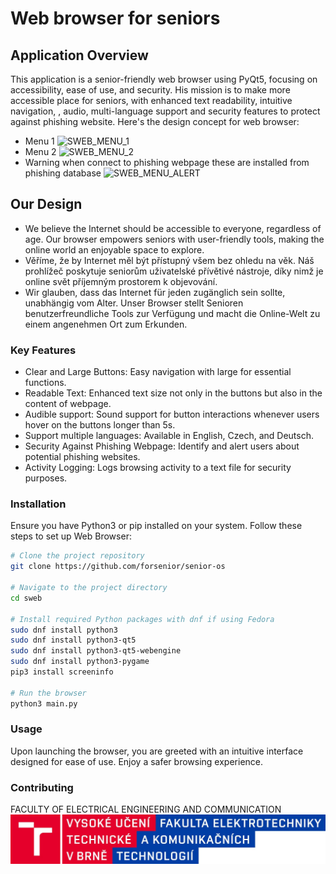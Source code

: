 # Web browser for seniors

## Application Overview
This application is a senior-friendly web browser using PyQt5, focusing on accessibility, ease of use, and security. His mission is to make more  accessible place for seniors, with enhanced text readability, intuitive navigation, , audio, multi-language support and security features to protect against phishing website.
Here's the design concept for web browser:
- Menu 1
![SWEB_MENU_1](https://github.com/forsenior/senior-os/blob/main/sweb/screens/SWEB_MENU_1.png)
- Menu 2
![SWEB_MENU_2](https://github.com/forsenior/senior-os/blob/main/sweb/screens/SWEB_MENU_2.png)
- Warning when connect to phishing webpage these are installed from phishing database
![SWEB_MENU_ALERT](https://github.com/forsenior/senior-os/blob/main/sweb/screens/SWEB_MENU_ALERT.png)

## Our Design
- We believe the Internet should be accessible to everyone, regardless of age. Our browser empowers seniors with user-friendly tools, making the online world an enjoyable space to explore.
- Věříme, že by Internet měl být přístupný všem bez ohledu na věk. Náš prohlížeč poskytuje seniorům uživatelské přívětivé nástroje, díky nimž je online svět příjemným prostorem k objevování.
- Wir glauben, dass das Internet für jeden zugänglich sein sollte, unabhängig vom Alter. Unser Browser stellt Senioren benutzerfreundliche Tools zur Verfügung und macht die Online-Welt zu einem angenehmen Ort zum Erkunden.

### Key Features
- Clear and Large Buttons: Easy navigation with large for essential functions.
- Readable Text: Enhanced text size not only in the buttons but also in the content of webpage.
- Audible support: Sound support for button interactions whenever users hover on the buttons longer than 5s.
- Support multiple languages: Available in English, Czech, and Deutsch.
- Security Against Phishing Webpage: Identify and alert users about potential phishing websites.
- Activity Logging: Logs browsing activity to a text file for security purposes.

### Installation
Ensure you have Python3 or pip installed on your system. Follow these steps to set up Web Browser:
```bash
# Clone the project repository
git clone https://github.com/forsenior/senior-os

# Navigate to the project directory
cd sweb

# Install required Python packages with dnf if using Fedora
sudo dnf install python3
sudo dnf install python3-qt5
sudo dnf install python3-qt5-webengine
sudo dnf install python3-pygame
pip3 install screeninfo

# Run the browser
python3 main.py
```

### Usage
Upon launching the browser, you are greeted with an intuitive interface designed for ease of use. Enjoy a safer browsing experience.

### Contributing
FACULTY OF ELECTRICAL ENGINEERING AND COMMUNICATION
![SWEB_FEKT](https://github.com/forsenior/senior-os/blob/main/sconf/images/SWEB_FEKT_VUT_LOGO.jpg)
